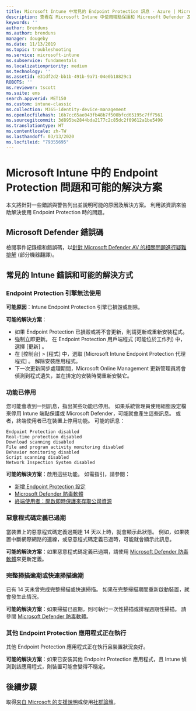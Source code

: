 ```yaml
---
title: Microsoft Intune 中常見的 Endpoint Protection 訊息 - Azure | Microsoft Docs
description: 查看在 Microsoft Intune 中使用端點保護和 Microsoft Defender 及對他們進行疑難排解時的常見訊息與可能解決方案。
keywords: ''
author: Brenduns
ms.author: brenduns
manager: dougeby
ms.date: 11/13/2019
ms.topic: troubleshooting
ms.service: microsoft-intune
ms.subservice: fundamentals
ms.localizationpriority: medium
ms.technology: ''
ms.assetid: e31df2d2-bb1b-491b-9a71-04e0b18829c1
ROBOTS: ''
ms.reviewer: tscott
ms.suite: ems
search.appverid: MET150
ms.custom: intune-classic
ms.collection: M365-identity-device-management
ms.openlocfilehash: 16b7cc65ae043fb48b7f500bfcd65195c7ff7561
ms.sourcegitcommit: 3d895be2844bda2177c2c85dc2f09612a1be5490
ms.translationtype: HT
ms.contentlocale: zh-TW
ms.lasthandoff: 03/13/2020
ms.locfileid: "79355695"
---
```

# <a name="endpoint-protection-issues-and-possible-solutions-in-microsoft-intune"></a>Microsoft Intune 中的 Endpoint Protection 問題和可能的解決方案

本文將針對一些錯誤與警告列出並說明可能的原因及解決方案。 利用該資訊來協助解決使用 Endpoint Protection 時的問題。

## <a name="microsoft-defender-error-codes"></a>Microsoft Defender 錯誤碼

檢閱事件記錄檔和錯誤碼，以[針對 Microsoft Defender AV 的相關問題進行疑難排解](https://docs.microsoft.com/windows/security/threat-protection/windows-defender-antivirus/troubleshoot-windows-defender-antivirus) \(部分機器翻譯\)。

## <a name="common-intune-errors-and-possible-resolutions"></a>常見的 Intune 錯誤和可能的解決方式

### <a name="endpoint-protection-engine-unavailable"></a>Endpoint Protection 引擎無法使用

**可能原因**：Intune Endpoint Protection 引擎已損毀或刪除。

**可能的解決方案**：

- 如果 Endpoint Protection 已損毀或將不會更新，則請更新或重新安裝程式。
- 強制立即更新。 在 Endpoint Protection 用戶端程式 (可能位於工作列) 中，選擇 [更新]  。
- 在 [控制台] > [程式] 中，選取 [Microsoft Intune Endpoint Protection 代理程式]  。 解除安裝應用程式。
- 下一次更新同步處理期間，Microsoft Online Management 更新管理員將會偵測到程式遺失，並在排定的安裝時間重新安裝它。

### <a name="features-are-disabled"></a>功能已停用

您可能會收到一則訊息，指出某些功能已停用。 如果系統管理員使用組態設定檔來停用 Intune 端點保護或 Microsoft Defender，可能就會產生這些訊息。 或者，終端使用者已在裝置上停用功能。 可能的訊息：

`Endpoint Protection disabled`  
`Real-time protection disabled`  
`Download scanning disabled`  
`File and program activity monitoring disabled`  
`Behavior monitoring disabled`  
`Script scanning disabled`  
`Network Inspection System disabled`  

**可能的解決方案**：啟用這些功能。 如需指引，請參閱：

- [新增 Endpoint Protection 設定](../protect/endpoint-protection-configure.md)
- [Microsoft Defender 防毒軟體](../configuration/device-restrictions-windows-10.md#microsoft-defender-antivirus)
- [終端使用者：開啟即時保護來存取公司資源](../user-help/turn-on-defender-windows.md)

### <a name="malware-definitions-out-of-date"></a>惡意程式碼定義已過期

當裝置上的惡意程式碼定義過期達 14 天以上時，就會顯示此狀態。 例如，如果裝置中斷網際網路的連線，或惡意程式碼定義已過時，可能就會顯示此訊息。

**可能的解決方案**：如果惡意程式碼定義已過期，請使用 [Microsoft Defender 防毒軟體](../configuration/device-restrictions-windows-10.md#microsoft-defender-antivirus)來更新定義。

### <a name="full-scan-overdue-or-quick-scan-overdue"></a>完整掃描逾期或快速掃描逾期

已有 14 天未曾完成完整掃描或快速掃描。 如果在完整掃描期間重新啟動裝置，就會發生此情況。

**可能的解決方案**：如果掃描已逾期，則可執行一次性掃描或排程週期性掃描。 請參閱 [Microsoft Defender 防毒軟體](../configuration/device-restrictions-windows-10.md#microsoft-defender-antivirus)。

### <a name="another-endpoint-protection-application-running"></a>其他 Endpoint Protection 應用程式正在執行

其他 Endpoint Protection 應用程式正在執行且裝置狀況良好。

**可能的解決方案**：如果已安裝其他 Endpoint Protection 應用程式，且 Intune 偵測到該應用程式，則裝置可能會變得不穩定。

## <a name="next-steps"></a>後續步驟

取得[來自 Microsoft 的支援說明](get-support.md)或使用[社群論壇](https://social.technet.microsoft.com/Forums/en-US/home?category=microsoftintune)。
